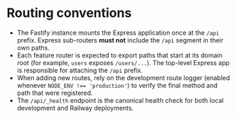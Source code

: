 # Routing conventions

- The Fastify instance mounts the Express application once at the `/api` prefix. Express sub-routers **must not** include the `/api` segment in their own paths.
- Each feature router is expected to export paths that start at its domain root (for example, `users` exposes `/users/...`). The top-level Express app is responsible for attaching the `/api` prefix.
- When adding new routes, rely on the development route logger (enabled whenever `NODE_ENV !== 'production'`) to verify the final method and path that were registered.
- The `/api/_health` endpoint is the canonical health check for both local development and Railway deployments.
